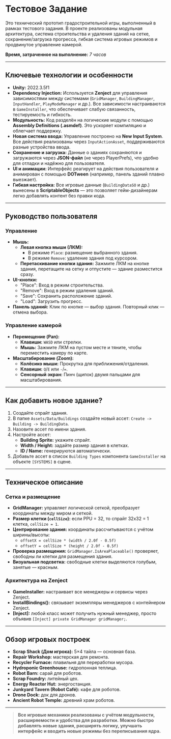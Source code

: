 # Тестовое Задание

Это технический прототип градостроительной игры, выполненный в рамках тестового задания. В проекте реализованы модульная архитектура, система строительства и удаления зданий на сетке, сохранение/загрузка прогресса, гибкая система игровых режимов и продвинутое управление камерой.

**Время, затраченное на выполнение:** *7 часов*

---

## Ключевые технологии и особенности

- **Unity:** 2022.3.5f1
- **Dependency Injection:** Используется **Zenject** для управления зависимостями между системами (`GridManager`, `BuildingManager`, `InputHandler`, `PlayModeManager` и др.). Все зависимости настраиваются в `GameInstaller`, что обеспечивает слабую связанность, тестируемость и гибкость.
- **Модульность:** Код разделён на логические модули с помощью **Assembly Definitions (.asmdef)**. Это ускоряет компиляцию и облегчает поддержку.
- **Новая система ввода:** Управление построено на **New Input System**. Все действия реализованы через `InputActionAsset`, поддерживаются разные устройства ввода.
- **Сохранение и загрузка:** Данные о зданиях сохраняются и загружаются через **JSON-файл** (не через PlayerPrefs), что удобно для отладки и надёжно для пользователя.
- **UI и анимации:** Интерфейс реагирует на действия пользователя и анимирован с помощью **DOTween** (например, панель зданий плавно выезжает).
- **Гибкая настройка:** Все игровые данные (`BuildingDataSO` и др.) вынесены в **ScriptableObjects** — это позволяет гейм-дизайнерам легко добавлять контент без правки кода.

---

## Руководство пользователя

### Управление

- **Мышь:**
    - **Левая кнопка мыши (ЛКМ):**
        - В режиме `Place`: размещение выбранного здания.
        - В режиме `Remove`: удаление здания под курсором.
    - **Перетаскивание кнопки здания:** Зажмите ЛКМ на кнопке здания, перетащите на сетку и отпустите — здание разместится сразу.
- **UI-кнопки:**
    - "Place": Вход в режим строительства.
    - "Remove": Вход в режим удаления зданий.
    - "Save": Сохранить расположение зданий.
    - "Load": Загрузить прогресс.
- **Панель зданий:** Клик по кнопке — выбор здания. Повторный клик — отмена выбора.

### Управление камерой

- **Перемещение (Pan):**
    - **Клавиши:** `WASD` или стрелки.
    - **Мышь:** Зажмите ЛКМ на пустом месте и тяните, чтобы переместить камеру по карте.
- **Масштабирование (Zoom):**
    - **Колёсико мыши:** Прокрутка для приближения/отдаления.
    - **Клавиши:** `Q`/`E` или `-`/`=`.
    - **Сенсорный экран:** Пинч (щипок) двумя пальцами для масштабирования.

---

## Как добавить новое здание?

1. Создайте спрайт здания.
2. В папке `Assets/Data/Buildings` создайте новый ассет: `Create -> Building -> BuildingData`.
3. Назовите ассет по имени здания.
4. Настройте ассет:
    - **Building Sprite:** укажите спрайт.
    - **Width / Height:** задайте размер здания в клетках.
    - **ID / Name:** генерируются автоматически.
5. Добавьте ассет в список `Building Types` компонента `GameInstaller` на объекте `[SYSTEMS]` в сцене.

---

## Техническое описание

### Сетка и размещение

- **GridManager:** управляет логической сеткой, преобразует координаты между миром и сеткой.
- **Размер клетки (`cellSize`):** если PPU = 32, то спрайт 32x32 = 1 клетка, `cellSize = 1`.
- **Центрирование здания:** координаты рассчитываются с учётом ширины/высоты:
    - `offsetX = cellSize * (width / 2.0f - 0.5f)`
    - `offsetY = cellSize * (height / 2.0f - 0.5f)`
- **Проверка размещения:** `GridManager.IsAreaPlaceable()` проверяет, свободны ли клетки для размещения здания.
- **Визуальная подсветка:** свободные клетки выделяются голубым, занятые — красным.

### Архитектура на Zenject

- **GameInstaller:** настраивает все менеджеры и сервисы через Zenject.
- **InstallBindings():** связывает экземпляры менеджеров с контейнером Zenject.
- **[Inject]:** любой класс может получить нужный менеджер, просто объявив `[Inject] private GridManager gridManager;`.

---

## Обзор игровых построек

- **Scrap Shack (Дом игрока):** 5×4 тайла — основная база.
- **Repair Workshop:** мастерская для ремонта.
- **Recycler Furnace:** плавильня для переработки мусора.
- **Hydroponic Greenhouse:** гидропонная теплица.
- **Robot Barn:** сарай для роботов.
- **Scrap Foundry:** литейный цех.
- **Energy Reactor Hut:** энергостанция.
- **Junkyard Tavern (Robot Café):** кафе для роботов.
- **Drone Dock:** док для дронов.
- **Ancient Robot Temple:** древний храм роботов.

---

> **Все игровые механики реализованы с учётом модульности, расширяемости и удобства для разработки.**
> **Можно быстро добавлять новые здания, расширять логику, улучшать интерфейс и вводить новые режимы без переписывания ядра.**
